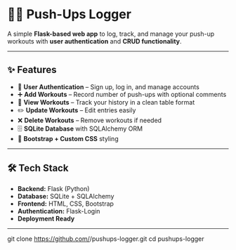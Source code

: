 # 🏋️‍♂️ Push-Ups Logger  

A simple **Flask-based web app** to log, track, and manage your push-up workouts with **user authentication** and **CRUD functionality**.  

---

## ✨ Features  

- 👤 **User Authentication** – Sign up, log in, and manage accounts  
- ➕ **Add Workouts** – Record number of push-ups with optional comments  
- 📖 **View Workouts** – Track your history in a clean table format  
- ✏️ **Update Workouts** – Edit entries easily  
- ❌ **Delete Workouts** – Remove workouts if needed  
- 🗄 **SQLite Database** with SQLAlchemy ORM  
- 🎨 **Bootstrap + Custom CSS** styling  

---

## 🛠 Tech Stack  

- **Backend:** Flask (Python)  
- **Database:** SQLite + SQLAlchemy  
- **Frontend:** HTML, CSS, Bootstrap  
- **Authentication:** Flask-Login  
- **Deployment Ready**  

---
git clone https://github.com/<your-username>/pushups-logger.git
cd pushups-logger

